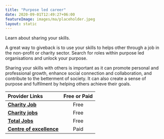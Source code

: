 ```yaml
---
title: "Purpose led career"
date: 2020-09-01T12:49:27+06:00
featureImage: images/ma/placeholder.jpeg
layout: static
---
```


Learn about sharing your skills.

A great way to giveback is to use your skills to helps other through a job in the non-profit or charity sector. Search for roles within purpose led organisations and unlock your purpose.

Sharing your skills with others is important as it can promote personal and professional growth, enhance social connection and collaboration, and contribute to the betterment of society. It can also create a sense of purpose and fulfilment by helping others achieve their goals.

| Provider Links      | Free or Paid  |  
| :-----------          | :--------------:      |  
| [**Charity Job**](https://www.charityjob.co.uk/) | Free | 
| [**Charity jobs**](https://www.charityjob.co.uk/careeradvice/six-reasons-why-working-for-a-charity-is-so-rewarding/) | Free | 
| [**Total Jobs**](https://www.totaljobs.com/advice/6-reasons-to-work-at-a-charity) | Free | 
| [**Centre of excellence**](https://www.centreofexcellence.com/) | Paid | 
  

<br/><br/>






